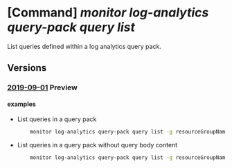 # [Command] _monitor log-analytics query-pack query list_

List queries defined within a log analytics query pack.

## Versions

### [2019-09-01](/Resources/mgmt-plane/L3N1YnNjcmlwdGlvbnMve30vcmVzb3VyY2Vncm91cHMve30vcHJvdmlkZXJzL21pY3Jvc29mdC5vcGVyYXRpb25hbGluc2lnaHRzL3F1ZXJ5cGFja3Mve30vcXVlcmllcw==/2019-09-01.xml) **Preview**

<!-- mgmt-plane /subscriptions/{}/resourcegroups/{}/providers/microsoft.operationalinsights/querypacks/{}/queries 2019-09-01 -->

#### examples

- List queries in a query pack
    ```bash
        monitor log-analytics query-pack query list -g resourceGroupName --query-pack-name queryPackName
    ```

- List queries in a query pack without query body content
    ```bash
        monitor log-analytics query-pack query list -g resourceGroupName --query-pack-name queryPackName --include-body false
    ```
